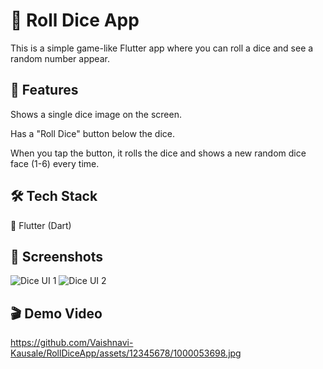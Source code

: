 # 🎲 Roll Dice App

This is a simple game-like Flutter app where you can roll a dice and see a random number appear.

## 🚀 Features

Shows a single dice image on the screen.

Has a "Roll Dice" button below the dice.

When you tap the button, it rolls the dice and shows a new random dice face (1-6) every time.

## 🛠️ Tech Stack

📱 Flutter (Dart)

## 📸 Screenshots

![Dice UI 1](https://github.com/yourusername/yourrepo/assets/xyz/1000053698.jpg)
![Dice UI 2](https://github.com/yourusername/yourrepo/assets/xyz/1000053699.jpg)

## 🎬 Demo Video

https://github.com/Vaishnavi-Kausale/RollDiceApp/assets/12345678/1000053698.jpg

